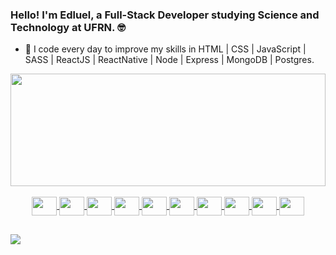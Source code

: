 ### Hello! I'm Edluel, a Full-Stack Developer studying Science and Technology at UFRN. 🤓

- 🌱 I code every day to improve my skills in HTML | CSS | JavaScript | SASS | ReactJS | ReactNative | Node | Express | MongoDB | Postgres.

<div>
  <a href="https://github.com/edluel">
  <img height="180em" img width="100%" src="https://github-readme-stats.vercel.app/api/top-langs/?username=Edluel&layout=compact&langs_count=7&theme=tokyonight"/>
</div>


<div style="display: inline_block; text-align: center; "><br>                        
  <img align="center" height="30" width="40" img src="https://cdn.jsdelivr.net/gh/devicons/devicon/icons/javascript/javascript-original.svg">
  <img align="center" height="30" width="40" img src="https://cdn.jsdelivr.net/gh/devicons/devicon/icons/nodejs/nodejs-plain.svg">
  <img align="center" height="30" width="40" img src="https://cdn.jsdelivr.net/gh/devicons/devicon/icons/react/react-original.svg">
  <img align="center" height="30" width="40" img src="https://cdn.jsdelivr.net/gh/devicons/devicon/icons/sass/sass-original.svg">
  <img align="center" height="30" width="40" img src="https://cdn.jsdelivr.net/gh/devicons/devicon/icons/mysql/mysql-plain.svg">
  <img align="center" height="30" width="40" img src="https://cdn.jsdelivr.net/gh/devicons/devicon/icons/mongodb/mongodb-original.svg">
  <img align="center" height="30" width="40" img src="https://cdn.jsdelivr.net/gh/devicons/devicon/icons/git/git-original.svg" />        
  <img align="center" height="30" width="40" img src="https://cdn.jsdelivr.net/gh/devicons/devicon/icons/html5/html5-original.svg" /> 
  <img align="center" height="30" width="40" img src="https://cdn.jsdelivr.net/gh/devicons/devicon/icons/css3/css3-original.svg" />
  <img align="center" height="30" width="40" img src="https://cdn.jsdelivr.net/gh/devicons/devicon/icons/python/python-original.svg">
  
          
    
</div>


##

                                                                                                                                 
<div>
    <a href="https://www.linkedin.com/in/edluel" target="_blank"><img src="https://img.shields.io/badge/LinkedIn-0077B5?style=for-the-badge&logo=linkedin&logoColor=white" target="_blank"></a>
</div>
